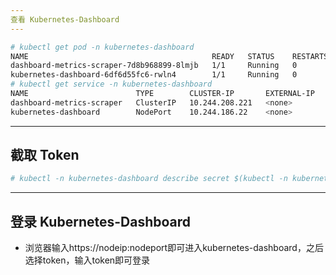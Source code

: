 ```yaml
---
查看 Kubernetes-Dashboard
---
```


```bash
# kubectl get pod -n kubernetes-dashboard
NAME                                         READY   STATUS    RESTARTS   AGE
dashboard-metrics-scraper-7d8b968899-8lmjb   1/1     Running   0          11h
kubernetes-dashboard-6df6d55fc6-rwln4        1/1     Running   0          11h
# kubectl get service -n kubernetes-dashboard
NAME                        TYPE        CLUSTER-IP       EXTERNAL-IP   PORT(S)         AGE
dashboard-metrics-scraper   ClusterIP   10.244.208.221   <none>        8000/TCP        12h
kubernetes-dashboard        NodePort    10.244.186.22    <none>        443:38443/TCP   12h
```

---
截取 Token
---

```bash
# kubectl -n kubernetes-dashboard describe secret $(kubectl -n kubernetes-dashboard get secret | grep admin | awk '{print $1}')
```

---
登录 Kubernetes-Dashboard
---
+ 浏览器输入https://nodeip:nodeport即可进入kubernetes-dashboard，之后选择token，输入token即可登录
